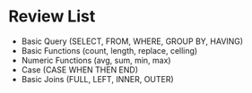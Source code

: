 # Review List
* Basic Query (SELECT, FROM, WHERE, GROUP BY, HAVING)
* Basic Functions (count, length, replace, celling)
* Numeric Functions (avg, sum, min, max)
* Case (CASE WHEN THEN END)
* Basic Joins (FULL, LEFT, INNER, OUTER)
